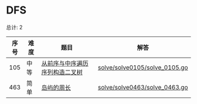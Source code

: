 # DFS

<!--- table -->

总计: 2

| 序号 | 难度 | 题目                                                                                                                          | 解答                                                              |
| ---- | ---- | ----------------------------------------------------------------------------------------------------------------------------- | ----------------------------------------------------------------- |
| 105  | 中等 | [从前序与中序遍历序列构造二叉树](https://leetcode-cn.com/problems/construct-binary-tree-from-preorder-and-inorder-traversal/) | [solve/solve0105/solve_0105.go](../solve/solve0105/solve_0105.go) |
| 463  | 简单 | [岛屿的周长](https://leetcode-cn.com/problems/island-perimeter)                                                               | [solve/solve0463/solve_0463.go](../solve/solve0463/solve_0463.go) |
